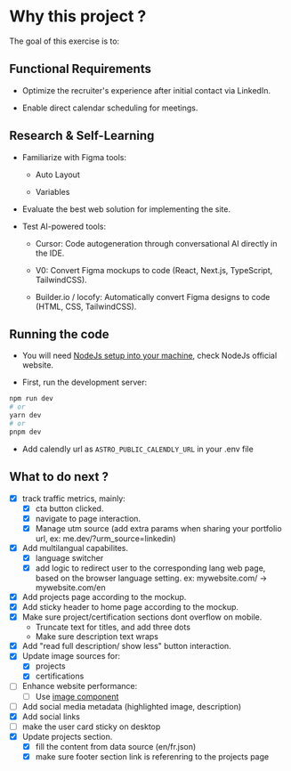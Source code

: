 # Why this project ?

The goal of this exercise is to:
## Functional Requirements

- Optimize the recruiter's experience after initial contact via LinkedIn.

- Enable direct calendar scheduling for meetings.

## Research & Self-Learning

- Familiarize with Figma tools:

    - Auto Layout

    - Variables

- Evaluate the best web solution for implementing the site.

- Test AI-powered tools:

    - Cursor: Code autogeneration through conversational AI directly in the IDE.

    - V0: Convert Figma mockups to code (React, Next.js, TypeScript, TailwindCSS).

    - Builder.io / locofy: Automatically convert Figma designs to code (HTML, CSS, TailwindCSS).

## Running the code

- You will need [NodeJs setup into your machine](https://nodejs.org/en/download), check NodeJs official website.

- First, run the development server:

```bash
npm run dev
# or
yarn dev
# or
pnpm dev
```
- Add calendly url as `ASTRO_PUBLIC_CALENDLY_URL` in your .env file

## What to do next ?

- [x] track traffic metrics, mainly:
    - [x] cta button clicked.
    - [x] navigate to page interaction.
    - [x] Manage utm source (add extra params when sharing your portfolio url, ex: me.dev/?urm_source=linkedin)
- [x] Add multilangual capabilites.
    - [x] language switcher
    - [x] add logic to redirect user to the corresponding lang web page, based on the browser language setting.
    ex: mywebsite.com/ -> mywebsite.com/en
- [x] Add projects page according to the mockup.
- [x] Add sticky header to home page according to the mockup.
- [x] Make sure project/certification sections dont overflow on mobile.
    - Truncate text for titles, and add three dots
    - Make sure description text wraps
- [x] Add "read full description/ show less" button interaction.
- [x] Update image sources for:
    - [x] projects
    - [x] certifications
- [ ] Enhance website performance:
    - [ ] Use [image component](https://docs.astro.build/en/guides/images/)
- [ ] Add social media metadata (highlighted image, description)
- [x] Add social links
- [ ] make the user card sticky on desktop
- [x] Update projects section.
    - [x] fill the content from data source (en/fr.json)
    - [x] make sure footer section link is referenring to the projects page
